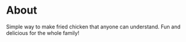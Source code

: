 # About
Simple way to make fried chicken that anyone can understand. Fun and delicious for the whole family!
